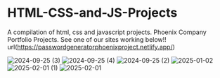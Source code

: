 # HTML-CSS-and-JS-Projects
A compilation of html, css and javascript projects. Phoenix Company Portfolio Projects.
See one of our sites working below!!
url(https://passwordgeneratorphoenixproject.netlify.app/)

![2024-09-25 (3)](https://github.com/user-attachments/assets/a61ae585-0c33-444f-983e-72fcf244b7cd)
![2024-09-25 (4)](https://github.com/user-attachments/assets/1909d412-f053-428c-a6eb-174e1ddc788c)
![2024-09-25 (2)](https://github.com/user-attachments/assets/5ce717b9-6cbf-4882-9653-59dda54d510e)
![2025-01-02](https://github.com/user-attachments/assets/464e5456-ae68-4abc-8f9b-8ae4a4730eca)
![2025-02-01 (1)](https://github.com/user-attachments/assets/94323d3d-3ffc-4477-873a-5410ad5192f5)
![2025-02-01](https://github.com/user-attachments/assets/5f489543-6182-49d4-a384-d8ca88201f26)
